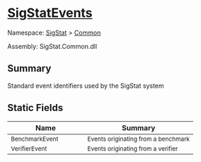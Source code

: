 # [SigStatEvents](./SigStatEvents.md)

Namespace: [SigStat]() > [Common](./README.md)

Assembly: SigStat.Common.dll

## Summary
Standard event identifiers used by the SigStat system

## Static Fields

| Name | Summary | 
| --- | --- | 
| <sub>BenchmarkEvent</sub><img width=50>| <sub>Events originating from a benchmark</sub>| <br>
| <sub>VerifierEvent</sub><img width=50>| <sub>Events originating from a verifier</sub>| <br>


